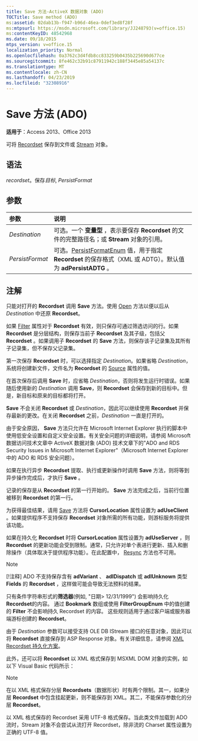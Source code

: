 ```yaml
---
title: Save 方法-ActiveX 数据对象 (ADO)
TOCTitle: Save method (ADO)
ms:assetid: 02dab13b-f947-b96d-46ea-0def3ed8f28f
ms:mtpsurl: https://msdn.microsoft.com/library/JJ248793(v=office.15)
ms:contentKeyID: 48542968
ms.date: 09/18/2015
mtps_version: v=office.15
localization_priority: Normal
ms.openlocfilehash: 0a3762c3d4fdb8cc833259b0435b225690d677ce
ms.sourcegitcommit: 8fe462c32b91c87911942c188f3445e85a54137c
ms.translationtype: MT
ms.contentlocale: zh-CN
ms.lasthandoff: 04/23/2019
ms.locfileid: "32308916"
---
```

# <a name="save-method-ado"></a>Save 方法 (ADO)

**适用于**：Access 2013、Office 2013

可将 [Recordset](recordset-object-ado.md) 保存到文件或 [Stream](stream-object-ado.md) 对象。

## <a name="syntax"></a>语法

*recordset*。保存*目标*, *PersistFormat*

## <a name="parameters"></a>参数

|参数|说明|
|:--------|:----------|
|*Destination* |可选。一个 **变量型** ，表示要保存 **Recordset** 的文件的完整路径名；或 **Stream** 对象的引用。|
|*PersistFormat* |可选。[PersistFormatEnum](persistformatenum.md) 值，用于指定 **Recordset** 的保存格式（XML 或 ADTG）。默认值为 **adPersistADTG** 。|

## <a name="remarks"></a>注解

只能对打开的 **Recordset** 调用 **Save** 方法。使用 [Open](open-method-ado-recordset.md) 方法以便以后从 *Destination* 中还原 **Recordset**。

如果 [Filter](filter-property-ado.md) 属性对于 **Recordset** 有效，则只保存可通过筛选访问的行。如果 **Recordset** 是分层结构，则保存当前子 **Recordset** 及其子级，包括父 **Recordset** 。如果调用子 **Recordset** 的 **Save** 方法，则保存该子记录集及其所有子记录集，但不保存父记录集。

第一次保存 **Recordset** 时，可以选择指定 *Destination*。如果省略 *Destination*，系统将创建新文件，文件名为 **Recordset** 的 [Source](source-property-ado-recordset.md) 属性的值。

在首次保存后调用 **Save** 时，应省略 *Destination*，否则将发生运行时错误。如果随后使用新的 *Destination* 调用 **Save**，则 **Recordset** 会保存到新的目标中。但是，新目标和原来的目标都将打开。

**Save** 不会关闭 **Recordset** 或 *Destination*，因此可以继续使用 **Recordset** 并保存最新的更改。在关闭 **Recordset** 之前，*Destination* 一直是打开的。

由于安全原因， **Save** 方法只允许在 Microsoft Internet Explorer 执行的脚本中使用低安全设置和自定义安全设置。有关安全问题的详细说明，请参阅 Microsoft 数据访问技术文章中 ActiveX 数据对象 (ADO) 技术文章下的"ADO and RDS Security Issues in Microsoft Internet Explorer"（Microsoft Internet Explorer 中的 ADO 和 RDS 安全问题）。

如果在执行异步 **Recordset** 提取、执行或更新操作时调用 **Save** 方法，则将等到异步操作完成后，才执行 **Save** 。

记录的保存是从 **Recordset** 的第一行开始的。 **Save** 方法完成之后，当前行位置被移到 **Recordset** 的第一行。

为获得最佳结果，请用 [Save](cursorlocation-property-ado.md) 方法将 **CursorLocation** 属性设置为 **adUseClient** 。如果提供程序不支持保存 **Recordset** 对象所需的所有功能，则游标服务将提供该功能。

如果在持久化 **Recordset** 时将 **CursorLocation** 属性设置为 **adUseServer** ，则 **Recordset** 的更新功能会受到限制。通常，只允许对单个表进行更新、插入和删除操作（具体取决于提供程序功能）。在此配置中， [Resync](resync-method-ado.md) 方法也不可用。

> [!NOTE]
> [!注释] ADO 不支持保存含有 **adVariant** 、 **adIDispatch** 或 **adIUnknown** 类型 **Fields** 的 **Recordset** ，这样做可能会导致无法预料的结果。

只有条件字符串形式的**筛选器**(例如, "日期\> 12/31/1999") 会影响持久化**Recordset**的内容。 通过 **Bookmark** 数组或使用 **FilterGroupEnum** 中的值创建的 **Filter** 不会影响持久 Recordset 的内容。 这些规则适用于通过客户端或服务器端游标创建的 **Recordset**。

由于 *Destination* 参数可以接受支持 OLE DB IStream 接口的任意对象，因此可以将 **Recordset** 直接保存到 ASP Response 对象。有关详细信息，请参阅 [XML Recordset 持久化方案](xml-recordset-persistence-scenario.md)。

此外，还可以将 **Recordset** 以 XML 格式保存到 MSXML DOM 对象的实例，如以下 Visual Basic 代码所示：

> [!NOTE]
> 在以 XML 格式保存分层 **Recordsets**（数据形状）时有两个限制。其一，如果分层 **Recordset** 中包含挂起更新，则不能保存到 XML。其二，不能保存参数化的分层 **Recordset**。

以 XML 格式保存的 Recordset 采用 UTF-8 格式保存。当此类文件加载到 ADO 流时，Stream 对象不会尝试从流打开 Recordset，除非流的 Charset 属性设置为正确的 UTF-8 值。

